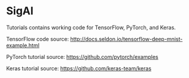 # SigAI

Tutorials contains working code for TensorFlow, PyTorch, and Keras.

TensorFlow code source:
http://docs.seldon.io/tensorflow-deep-mnist-example.html

PyTorch tutorial source:
https://github.com/pytorch/examples

Keras tutorial source:
https://github.com/keras-team/keras
